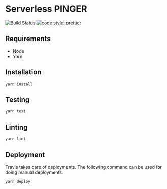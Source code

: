 # Serverless PINGER

[![Build Status](https://travis-ci.com/brokalys/sls-pinger.svg?branch=master)](https://travis-ci.com/brokalys/sls-pinger)
[![code style: prettier](https://img.shields.io/badge/code_style-prettier-ff69b4.svg?style=flat-square)](https://github.com/prettier/prettier)

## Requirements

- Node
- Yarn

## Installation

```sh
yarn install
```

## Testing

```sh
yarn test
```

## Linting

```sh
yarn lint
```

## Deployment

Travis takes care of deployments. The following command can be used for doing manual deployments.

```sh
yarn deploy
```
